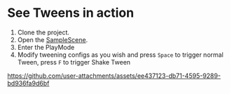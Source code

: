 # See Tweens in action

1. Clone the project.
2. Open the [SampleScene](../../../Scenes/SampleScene.unity).
3. Enter the PlayMode
4. Modify tweening configs as you wish and press `Space` to trigger normal Tween, press `F` to trigger Shake Tween

https://github.com/user-attachments/assets/ee437123-db71-4595-9289-bd936fa9d6bf
